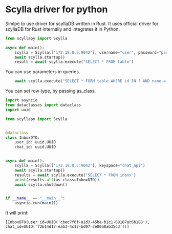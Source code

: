 # Scylla driver for python

Simlpe to use driver for scyllaDB written in Rust.
It uses official driver for scyllaDB for Rust internally and
integrates it in Python.

```python
from scyllapy import Scylla

async def main():
    scylla = Scylla(["172.18.0.5:9042"], username="user", password="pass", keyspace="keyspace")
    await scylla.startup()
    result = await scylla.execute("SELECT * FROM table")
```

You can use parameters in queries.

```python
    await scylla.execute("SELECT * FORM table WHERE id IN ? AND name = ?", ([1, 2, 3], "name"))
```

You can set row type, by passing as_class.

```python
import asyncio
from dataclasses import dataclass
import uuid

from scyllapy import Scylla


@dataclass
class InboxDTO:
    user_id: uuid.UUID
    chat_id: uuid.UUID


async def main():
    scylla = Scylla(["172.18.0.5:9042"], keyspace="chat_api")
    await scylla.startup()
    results = await scylla.execute("SELECT * FROM inbox")
    print(results.all(as_class=InboxDTO))
    await scylla.shutdown()


if __name__ == "__main__":
    asyncio.run(main())

```

It will print:

```log
[InboxDTO(user_id=UUID('cbec7f6f-a1d3-45be-b1c1-08187ac6b188'), chat_id=UUID('72b14d17-eab3-4c12-bd97-3e80b8ab35c3'))]
```